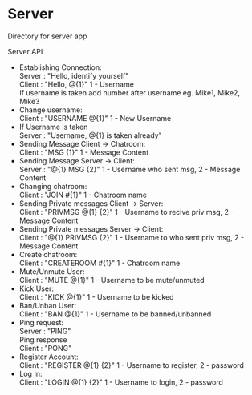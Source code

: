 # Server

Directory for server app

<p>Server API</p>
<p>
	<ul>
		<li>	
			Establishing Connection:
			<br>Server : "Hello, identify yourself"
			<br>Client : "Hello, @{1}" 1 - Username
			<br>If username is taken add number after username eg. Mike1, Mike2, Mike3  
		</li>
		<li>
			Change username:
			<br>Client : "USERNAME @{1}" 1 - New Username
		</li>
		<li>
			If Username is taken
			<br>Server : "Username, @{1} is taken already"
		</li>
		<li>
			Sending Message Client -> Chatroom:
			<br>Client : "MSG {1}" 1 - Message Content
		</li>
		<li>
			Sending Message Server -> Client:
			<br>Server : "@{1} MSG {2}" 1 - Username who sent msg, 2 - Message Content
		</li>
		<li>
			Changing chatroom:
			<br>Client : "JOIN #{1}" 1 - Chatroom name
		</li>
		<li>
			Sending Private messages Client -> Server:
			<br>Client : "PRIVMSG @{1} {2}" 1 - Username to recive priv msg, 2 - Message Content
		</li>
		<li>
			Sending Private messages Server -> Client:
			<br>Client : "@{1} PRIVMSG {2}" 1 - Username to who sent priv msg, 2 - Message Content
		</li>
		<li>
			Create chatroom:
			<br>Client : "CREATEROOM #{1}" 1 - Chatroom name
		</li>
		<li>
			Mute/Unmute User:
			<br>Client : "MUTE @{1}" 1 - Username to be mute/unmuted
		</li>
		<li>
			Kick User:
			<br>Client : "KICK @{1}" 1 - Username to be kicked
		</li>
		<li>
			Ban/Unban User:
			<br>Client : "BAN @{1}" 1 - Username to be banned/unbanned
		</li>
		<li>
			Ping request:
			<br>Server : "PING"
			<br>Ping response
			<br>Client : "PONG"
		</li>
		<li>
			Register Account:
			<br>Client : "REGISTER @{1} {2}" 1 - Username to register, 2 - password
		</li>
		<li>
			Log In:
			<br>Client : "LOGIN @{1} {2}" 1 - Username to login, 2 - password
		</li>
	</ul>
</p>
